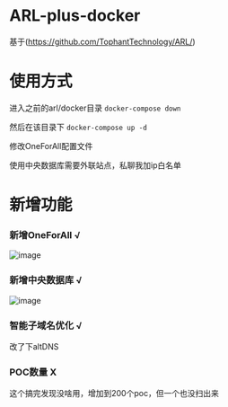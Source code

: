 # ARL-plus-docker
基于(https://github.com/TophantTechnology/ARL/)

# 使用方式
进入之前的arl/docker目录
```docker-compose down```

然后在该目录下
```docker-compose up -d```

修改OneForAll配置文件

使用中央数据库需要外联站点，私聊我加ip白名单

# 新增功能
### 新增OneForAll √
![image](https://user-images.githubusercontent.com/47977616/167526875-0d944261-7bed-4918-936e-38c195ce7f42.png)
### 新增中央数据库 √
![image](https://user-images.githubusercontent.com/47977616/167526940-3c866e4d-0c5c-46e8-a375-901c9afdce9b.png)
### 智能子域名优化 √
改了下altDNS
### POC数量 X
这个搞完发现没啥用，增加到200个poc，但一个也没扫出来
